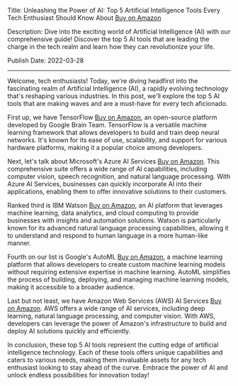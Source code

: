 Title: Unleashing the Power of AI: Top 5 Artificial Intelligence Tools Every Tech Enthusiast Should Know About [Buy on Amazon](https://amzn.to/3n5TnB1)

Description: Dive into the exciting world of Artificial Intelligence (AI) with our comprehensive guide! Discover the top 5 AI tools that are leading the charge in the tech realm and learn how they can revolutionize your life.

Publish Date: 2022-03-28

---

Welcome, tech enthusiasts! Today, we're diving headfirst into the fascinating realm of Artificial Intelligence (AI), a rapidly evolving technology that's reshaping various industries. In this post, we'll explore the top 5 AI tools that are making waves and are a must-have for every tech aficionado.

First up, we have TensorFlow [Buy on Amazon](https://amzn.to/3n5TnB1), an open-source platform developed by Google Brain Team. TensorFlow is a versatile machine learning framework that allows developers to build and train deep neural networks. It's known for its ease of use, scalability, and support for various hardware platforms, making it a popular choice among developers.

Next, let's talk about Microsoft's Azure AI Services [Buy on Amazon](https://amzn.to/3n5TnB1). This comprehensive suite offers a wide range of AI capabilities, including computer vision, speech recognition, and natural language processing. With Azure AI Services, businesses can quickly incorporate AI into their applications, enabling them to offer innovative solutions to their customers.

Ranked third is IBM Watson [Buy on Amazon](https://amzn.to/3n5TnB1), an AI platform that leverages machine learning, data analytics, and cloud computing to provide businesses with insights and automation solutions. Watson is particularly known for its advanced natural language processing capabilities, allowing it to understand and respond to human language in a more human-like manner.

Fourth on our list is Google's AutoML [Buy on Amazon](https://amzn.to/3n5TnB1), a machine learning platform that allows developers to create custom machine learning models without requiring extensive expertise in machine learning. AutoML simplifies the process of building, deploying, and managing machine learning models, making it accessible to a broader audience.

Last but not least, we have Amazon Web Services (AWS) AI Services [Buy on Amazon](https://amzn.to/3n5TnB1). AWS offers a wide range of AI services, including deep learning, natural language processing, and computer vision. With AWS, developers can leverage the power of Amazon's infrastructure to build and deploy AI solutions quickly and efficiently.

In conclusion, these top 5 AI tools represent the cutting edge of artificial intelligence technology. Each of these tools offers unique capabilities and caters to various needs, making them invaluable assets for any tech enthusiast looking to stay ahead of the curve. Embrace the power of AI and unlock endless possibilities for innovation today!